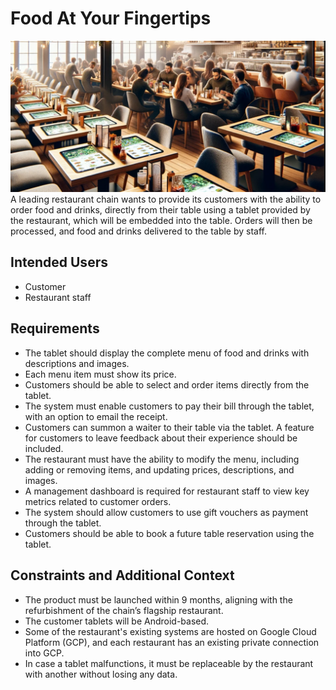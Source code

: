 # Food At Your Fingertips

![A group of people sitting at tables in a restaurant](img/resturant.png)
A leading restaurant chain wants to provide its customers with the ability to order food and drinks, directly from their table using a tablet provided by the restaurant, which will be embedded into the table. Orders will then be processed, and food and drinks delivered to the table by staff.

## Intended Users

* Customer
* Restaurant staff

## Requirements

* The tablet should display the complete menu of food and drinks with descriptions and images.
* Each menu item must show its price.
* Customers should be able to select and order items directly from the tablet.
* The system must enable customers to pay their bill through the tablet, with an option to email the receipt.
* Customers can summon a waiter to their table via the tablet.
A feature for customers to leave feedback about their experience should be included.
* The restaurant must have the ability to modify the menu, including adding or removing items, and updating prices, descriptions, and images.
* A management dashboard is required for restaurant staff to view key metrics related to customer orders.
* The system should allow customers to use gift vouchers as payment through the tablet.
* Customers should be able to book a future table reservation using the tablet.

## Constraints and Additional Context

* The product must be launched within 9 months, aligning with the refurbishment of the chain’s flagship restaurant.
* The customer tablets will be Android-based.
* Some of the restaurant's existing systems are hosted on Google Cloud Platform (GCP), and each restaurant has an existing private connection into GCP.
* In case a tablet malfunctions, it must be replaceable by the restaurant with another without losing any data.
